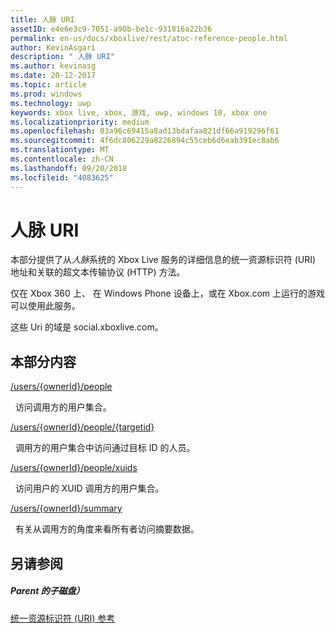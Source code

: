 ```yaml
---
title: 人脉 URI
assetID: e4e6e3c9-7051-a90b-be1c-931816a22b36
permalink: en-us/docs/xboxlive/rest/atoc-reference-people.html
author: KevinAsgari
description: " 人脉 URI"
ms.author: kevinasg
ms.date: 20-12-2017
ms.topic: article
ms.prod: windows
ms.technology: uwp
keywords: xbox live, xbox, 游戏, uwp, windows 10, xbox one
ms.localizationpriority: medium
ms.openlocfilehash: 03a96c69415a8ad13bdafaa821df66a919296f61
ms.sourcegitcommit: 4f6dc806229a8226894c55ceb6d6eab391ec8ab6
ms.translationtype: MT
ms.contentlocale: zh-CN
ms.lasthandoff: 09/20/2018
ms.locfileid: "4083625"
---
```

# <a name="people-uris"></a>人脉 URI
 
本部分提供了从*人脉*系统的 Xbox Live 服务的详细信息的统一资源标识符 (URI) 地址和关联的超文本传输协议 (HTTP) 方法。
 
仅在 Xbox 360 上、 在 Windows Phone 设备上，或在 Xbox.com 上运行的游戏可以使用此服务。
 
这些 Uri 的域是 social.xboxlive.com。
 
<a id="ID4EPB"></a>

 
## <a name="in-this-section"></a>本部分内容

[/users/{ownerId}/people](uri-usersowneridpeople.md)

&nbsp;&nbsp;访问调用方的用户集合。

[/users/{ownerId}/people/{targetid}](uri-usersowneridpeopletargetid.md)

&nbsp;&nbsp;调用方的用户集合中访问通过目标 ID 的人员。

[/users/{ownerId}/people/xuids](uri-usersowneridpeoplexuids.md)

&nbsp;&nbsp;访问用户的 XUID 调用方的用户集合。

[/users/{ownerId}/summary](uri-usersowneridsummary.md)

&nbsp;&nbsp;有关从调用方的角度来看所有者访问摘要数据。
 
<a id="ID4E5B"></a>

 
## <a name="see-also"></a>另请参阅
 
<a id="ID4EAC"></a>

 
##### <a name="parent"></a>Parent 的子磁盘） 

[统一资源标识符 (URI) 参考](../atoc-xboxlivews-reference-uris.md)

   